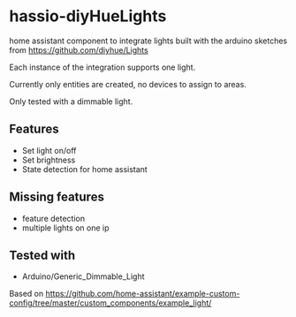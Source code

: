# hassio-diyHueLights

home assistant component to integrate lights built with the arduino sketches from https://github.com/diyhue/Lights

Each instance of the integration supports one light. 

Currently only entities are created, no devices to assign to areas.

Only tested with a dimmable light. 

## Features
- Set light on/off
- Set brightness
- State detection for home assistant

## Missing features
- feature detection
- multiple lights on one ip

## Tested with
- Arduino/Generic_Dimmable_Light


Based on 
https://github.com/home-assistant/example-custom-config/tree/master/custom_components/example_light/
